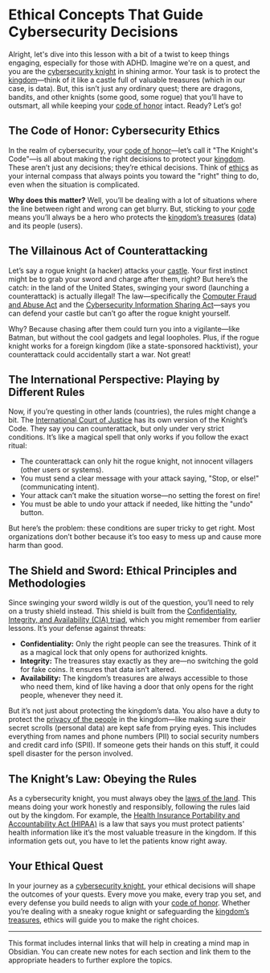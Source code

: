 # Ethical Concepts That Guide Cybersecurity Decisions

Alright, let's dive into this lesson with a bit of a twist to keep things engaging, especially for those with ADHD. Imagine we're on a quest, and you are the [cybersecurity knight](ethical-concepts-that-guide-cybersecurity-decisions.md#The-Code-of-Honor) in shining armor. Your task is to protect the [kingdom](ethical-concepts-that-guide-cybersecurity-decisions.md#The-Knight-s-Law)—think of it like a castle full of valuable treasures (which in our case, is data). But, this isn’t just any ordinary quest; there are dragons, bandits, and other knights (some good, some rogue) that you’ll have to outsmart, all while keeping your [code of honor](ethical-concepts-that-guide-cybersecurity-decisions.md#The-Code-of-Honor) intact. Ready? Let’s go!

## The Code of Honor: Cybersecurity Ethics

In the realm of cybersecurity, your [code of honor](ethical-concepts-that-guide-cybersecurity-decisions.md#The-Knight-s-Law)—let’s call it "The Knight's Code"—is all about making the right decisions to protect your [kingdom](ethical-concepts-that-guide-cybersecurity-decisions.md#The-Knight-s-Law). These aren’t just any decisions; they’re ethical decisions. Think of [ethics](ethical-concepts-that-guide-cybersecurity-decisions.md#The-Shield-and-Sword) as your internal compass that always points you toward the "right" thing to do, even when the situation is complicated.

**Why does this matter?** Well, you’ll be dealing with a lot of situations where the line between right and wrong can get blurry. But, sticking to your [code](ethical-concepts-that-guide-cybersecurity-decisions.md#The-Knight-s-Law) means you’ll always be a hero who protects the [kingdom’s treasures](ethical-concepts-that-guide-cybersecurity-decisions.md#The-Shield-and-Sword) (data) and its people (users).

## The Villainous Act of Counterattacking

Let’s say a rogue knight (a hacker) attacks your [castle](ethical-concepts-that-guide-cybersecurity-decisions.md#The-Knight-s-Law). Your first instinct might be to grab your sword and charge after them, right? But here’s the catch: in the land of the United States, swinging your sword (launching a counterattack) is actually illegal! The law—specifically the [Computer Fraud and Abuse Act](ethical-concepts-that-guide-cybersecurity-decisions.md#The-Knight-s-Law) and the [Cybersecurity Information Sharing Act](ethical-concepts-that-guide-cybersecurity-decisions.md#The-Knight-s-Law)—says you can defend your castle but can’t go after the rogue knight yourself.

Why? Because chasing after them could turn you into a vigilante—like Batman, but without the cool gadgets and legal loopholes. Plus, if the rogue knight works for a foreign kingdom (like a state-sponsored hacktivist), your counterattack could accidentally start a war. Not great!

## The International Perspective: Playing by Different Rules

Now, if you’re questing in other lands (countries), the rules might change a bit. The [International Court of Justice](ethical-concepts-that-guide-cybersecurity-decisions.md#The-Knight-s-Law) has its own version of the Knight’s Code. They say you can counterattack, but only under very strict conditions. It’s like a magical spell that only works if you follow the exact ritual:

* The counterattack can only hit the rogue knight, not innocent villagers (other users or systems).
* You must send a clear message with your attack saying, "Stop, or else!" (communicating intent).
* Your attack can’t make the situation worse—no setting the forest on fire!
* You must be able to undo your attack if needed, like hitting the "undo" button.

But here’s the problem: these conditions are super tricky to get right. Most organizations don’t bother because it’s too easy to mess up and cause more harm than good.

## The Shield and Sword: Ethical Principles and Methodologies

Since swinging your sword wildly is out of the question, you’ll need to rely on a trusty shield instead. This shield is built from the [Confidentiality, Integrity, and Availability (CIA) triad](ethical-concepts-that-guide-cybersecurity-decisions.md#The-Shield-and-Sword), which you might remember from earlier lessons. It’s your defense against threats:

* **Confidentiality:** Only the right people can see the treasures. Think of it as a magical lock that only opens for authorized knights.
* **Integrity:** The treasures stay exactly as they are—no switching the gold for fake coins. It ensures that data isn’t altered.
* **Availability:** The kingdom’s treasures are always accessible to those who need them, kind of like having a door that only opens for the right people, whenever they need it.

But it’s not just about protecting the kingdom’s data. You also have a duty to protect the [privacy of the people](ethical-concepts-that-guide-cybersecurity-decisions.md#The-Knight-s-Law) in the kingdom—like making sure their secret scrolls (personal data) are kept safe from prying eyes. This includes everything from names and phone numbers (PII) to social security numbers and credit card info (SPII). If someone gets their hands on this stuff, it could spell disaster for the person involved.

## The Knight’s Law: Obeying the Rules

As a cybersecurity knight, you must always obey the [laws of the land](ethical-concepts-that-guide-cybersecurity-decisions.md#The-Knight-s-Law). This means doing your work honestly and responsibly, following the rules laid out by the kingdom. For example, the [Health Insurance Portability and Accountability Act (HIPAA)](ethical-concepts-that-guide-cybersecurity-decisions.md#The-Knight-s-Law) is a law that says you must protect patients' health information like it’s the most valuable treasure in the kingdom. If this information gets out, you have to let the patients know right away.

## Your Ethical Quest

In your journey as a [cybersecurity knight](ethical-concepts-that-guide-cybersecurity-decisions.md#The-Code-of-Honor), your ethical decisions will shape the outcomes of your quests. Every move you make, every trap you set, and every defense you build needs to align with your [code of honor](ethical-concepts-that-guide-cybersecurity-decisions.md#The-Knight-s-Law). Whether you’re dealing with a sneaky rogue knight or safeguarding the [kingdom’s treasures](ethical-concepts-that-guide-cybersecurity-decisions.md#The-Shield-and-Sword), ethics will guide you to make the right choices.

***

This format includes internal links that will help in creating a mind map in Obsidian. You can create new notes for each section and link them to the appropriate headers to further explore the topics.

